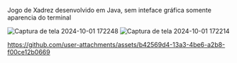Jogo de Xadrez desenvolvido em Java, sem inteface gráfica somente aparencia do terminal 

![Captura de tela 2024-10-01 172248](https://github.com/user-attachments/assets/4ab9eea7-6147-4810-8a5b-db0612ed02a6)
![Captura de tela 2024-10-01 172214](https://github.com/user-attachments/assets/cc261a16-6110-4bb4-bb22-6f8ceba80659)


https://github.com/user-attachments/assets/b42569d4-13a3-4be6-a2b8-f00ce12b0669

